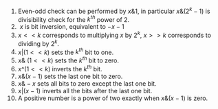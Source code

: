1. Even-odd check can be performed by $x\&1$, in particular $x\&(2^k-1)$ is divisibility check for the $k^{th}$ power of 2.
2. $~x$ is bit inversion, equivalent to $-x-1$
3. $x<<k$ corresponds to multiplying $x$ by $2^k$, $x>>k$ corresponds to dividing by $2^k$.
4. $x|(1<<k)$ sets the $k^{th}$ bit to one.
5. $x\&~(1<<k)$ sets the $k^{th}$ bit to zero.
6. $x\^(1<<k)$ inverts the $k^{th}$ bit.
7. $x\&(x-1)$ sets the last one bit to zero.
8. $x\&-x$ sets all bits to zero except the last one bit.
9. $x|(x-1)$ inverts all the bits after the last one bit.
10. A positive number is a power of two exactly when $x\&(x-1)$ is zero.